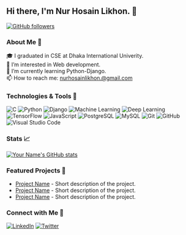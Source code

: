 ## Hi there, I'm Nur Hosain Likhon. 👋

[![GitHub followers](https://img.shields.io/github/followers/bithunger?label=Follow&style=social)](https://github.com/bithunger)

### About Me 🚀
🎓 I graduated in CSE at Dhaka International Univerity.  
👀 I’m interested in Web development.  
🌱 I’m currently learning Python-Django.  
📫 How to reach me: nurhosainlikhon.@gmail.com

### Technologies & Tools 🔧

![C](https://img.shields.io/badge/-C-black?style=flat-square&logo=c)
![Python](https://img.shields.io/badge/-Python-black?style=flat-square&logo=Python)
![Django](https://img.shields.io/badge/-Django-black?style=flat-square&logo=django)
![Machine Learning](https://img.shields.io/badge/-Machine%20Learning-black?style=flat-square&logo=TensorFlow)
![Deep Learning](https://img.shields.io/badge/-Deep%20Learning-black?style=flat-square&logo=keras)
![TensorFlow](https://img.shields.io/badge/-TensorFlow-black?style=flat-square&logo=tensorflow)
![JavaScript](https://img.shields.io/badge/-JavaScript-black?style=flat-square&logo=javascript)
![PostgreSQL](https://img.shields.io/badge/-PostgreSQL-black?style=flat-square&logo=postgresql)
![MySQL](https://img.shields.io/badge/-MySQL-black?style=flat-square&logo=mysql)
![Git](https://img.shields.io/badge/-Git-black?style=flat-square&logo=git)
![GitHub](https://img.shields.io/badge/-GitHub-181717?style=flat-square&logo=github)
![Visual Studio Code](https://img.shields.io/badge/-Visual%20Studio%20Code-007ACC?style=flat-square&logo=visual-studio-code)

### Stats 📈

[![Your Name's GitHub stats](https://github-readme-stats.vercel.app/api?username=bithunger&show_icons=true&theme=tokyonight)](https://github.com/bithunger/github-readme-stats)

### Featured Projects 🌟

- [Project Name](Link) - Short description of the project.
- [Project Name](Link) - Short description of the project.
- [Project Name](Link) - Short description of the project.

### Connect with Me 🤝

[![LinkedIn](https://img.shields.io/badge/-LinkedIn-blue?style=flat-square&logo=linkedin&logoColor=white&link=https://www.linkedin.com/in/your-linkedin/)](https://www.linkedin.com/in/your-linkedin/)
[![Twitter](https://img.shields.io/badge/-Twitter-blue?style=flat-square&logo=twitter&logoColor=white&link=https://twitter.com/your-twitter/)](https://twitter.com/your-twitter/)

